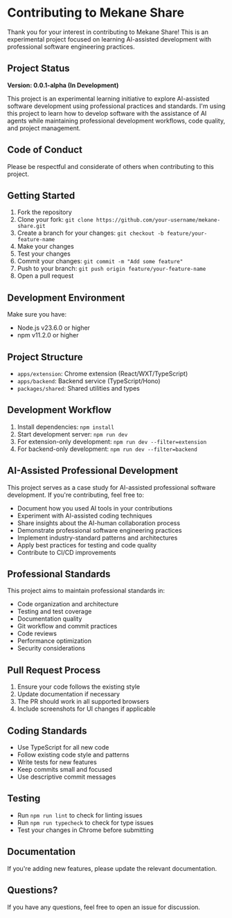 # Contributing to Mekane Share

Thank you for your interest in contributing to Mekane Share! This is an experimental project focused on learning AI-assisted development with professional software engineering practices.

## Project Status

**Version: 0.0.1-alpha (In Development)**

This project is an experimental learning initiative to explore AI-assisted software development using professional practices and standards. I'm using this project to learn how to develop software with the assistance of AI agents while maintaining professional development workflows, code quality, and project management.

## Code of Conduct

Please be respectful and considerate of others when contributing to this project.

## Getting Started

1. Fork the repository
2. Clone your fork: `git clone https://github.com/your-username/mekane-share.git`
3. Create a branch for your changes: `git checkout -b feature/your-feature-name`
4. Make your changes
5. Test your changes
6. Commit your changes: `git commit -m "Add some feature"`
7. Push to your branch: `git push origin feature/your-feature-name`
8. Open a pull request

## Development Environment

Make sure you have:
- Node.js v23.6.0 or higher
- npm v11.2.0 or higher

## Project Structure

- `apps/extension`: Chrome extension (React/WXT/TypeScript)
- `apps/backend`: Backend service (TypeScript/Hono)
- `packages/shared`: Shared utilities and types

## Development Workflow

1. Install dependencies: `npm install`
2. Start development server: `npm run dev`
3. For extension-only development: `npm run dev --filter=extension`
4. For backend-only development: `npm run dev --filter=backend`

## AI-Assisted Professional Development

This project serves as a case study for AI-assisted professional software development. If you're contributing, feel free to:

- Document how you used AI tools in your contributions
- Experiment with AI-assisted coding techniques
- Share insights about the AI-human collaboration process
- Demonstrate professional software engineering practices
- Implement industry-standard patterns and architectures
- Apply best practices for testing and code quality
- Contribute to CI/CD improvements

## Professional Standards

This project aims to maintain professional standards in:

- Code organization and architecture
- Testing and test coverage
- Documentation quality
- Git workflow and commit practices
- Code reviews
- Performance optimization
- Security considerations

## Pull Request Process

1. Ensure your code follows the existing style
2. Update documentation if necessary
3. The PR should work in all supported browsers
4. Include screenshots for UI changes if applicable

## Coding Standards

- Use TypeScript for all new code
- Follow existing code style and patterns
- Write tests for new features
- Keep commits small and focused
- Use descriptive commit messages

## Testing

- Run `npm run lint` to check for linting issues
- Run `npm run typecheck` to check for type issues
- Test your changes in Chrome before submitting

## Documentation

If you're adding new features, please update the relevant documentation.

## Questions?

If you have any questions, feel free to open an issue for discussion. 
